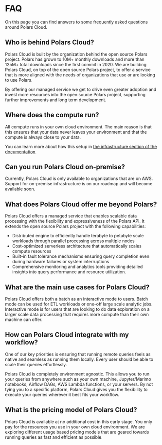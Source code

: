 # FAQ

On this page you can find answers to some frequently asked questions around Polars Cloud.

## Who is behind Polars Cloud?

Polars Cloud is built by the organization behind the open source Polars project. Polars has grown to 10M+ monthly downloads and more than 125M+ total downloads since the first commit in 2020. We are building Polars Cloud, on top of the open source Polars project, to offer a service that is more aligned with the needs of organizations that use or are looking to use Polars.

By offering our managed service we get to drive even greater adoption and invest more resources into the open source Polars project, supporting further improvements and long term development.

## Where does the compute run?

All compute runs in your own cloud environment. The main reason is that this ensures that your data never leaves your environment and that the compute is always close to your data.

You can learn more about how this setup in [the infrastructure section of the documentation](providers/aws/infra.md).

## Can you run Polars Cloud on-premise?

Currently, Polars Cloud is only available to organizations that are on AWS. Support for on-premise infrastructure is on our roadmap and will become available soon.

## What does Polars Cloud offer me beyond Polars?

Polars Cloud offers a managed service that enables scalable data processing with the flexibility and expressiveness of the Polars API. It extends the open source Polars project with the following capabilities:

- Distributed engine to efficiently handle terabyte to petabyte scale workloads through parallel processing across multiple nodes
- Cost-optimized serverless architecture that automatically scales compute resources
- Built-in fault tolerance mechanisms ensuring query completion even during hardware failures or system interruptions
- Comprehensive monitoring and analytics tools providing detailed insights into query performance and resource utilization.

## What are the main use cases for Polars Cloud?

Polars Cloud offers both a batch as an interactive mode to users. Batch mode can be used for ETL workloads or one-off large scale analytic jobs. Interactive mode is for users that are looking to do data exploration on a larger scale data processing that requires more compute than their own machine can offer.

## How can Polars Cloud integrate with my workflow?

One of our key priorities is ensuring that running remote queries feels as native and seamless as running them locally. Every user should be able to scale their queries effortlessly.

Polars Cloud is completely environment agnostic. This allows you to run your queries from anywhere such as your own machine, Jupyter/Marimo notebooks, Airflow DAGs, AWS Lambda functions, or your servers. By not tying you to a specific platform, Polars Cloud gives you the flexibility to execute your queries wherever it best fits your workflow.

## What is the pricing model of Polars Cloud?

Polars Cloud is available at no additional cost in this early stage. You only pay for the resources you use in your own cloud environment. We are exploring different usage based pricing models that are geared towards running queries as fast and efficient as possible.
